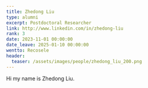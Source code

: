 ```yaml
---
title: Zhedong Liu
type: alumni
excerpt: Postdoctoral Researcher
link: http://www.linkedin.com/in/zhedong-liu
rank: 3
date: 2023-11-01 00:00:00
date_leave: 2025-01-10 00:00:00
wentto: Recosele
header:
  teaser: /assets/images/people/zhedong_liu_200.png
---
```


Hi my name is Zhedong Liu.

